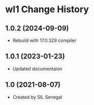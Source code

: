 wl1 Change History
====================

1.0.2 (2024-09-09)
----------------
* Rebuild with 17.0.329 compiler

1.0.1 (2023-01-23)
----------------
* Updated documentaion

1.0 (2021-08-07)
----------------
* Created by SIL Senegal
